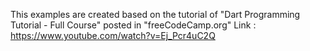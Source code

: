 This examples are created based on the tutorial of "Dart Programming Tutorial - Full Course" 
posted in "freeCodeCamp.org"
Link : https://www.youtube.com/watch?v=Ej_Pcr4uC2Q


